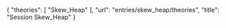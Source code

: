 {
    "theories": [
        "Skew_Heap"
    ],
    "url": "entries/skew_heap/theories",
    "title": "Session Skew_Heap"
}